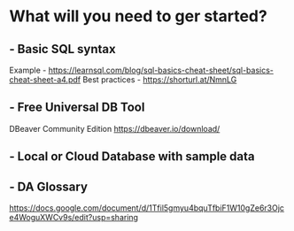 # What will you need to ger started?

## - Basic SQL syntax
Example - https://learnsql.com/blog/sql-basics-cheat-sheet/sql-basics-cheat-sheet-a4.pdf
Best practices - https://shorturl.at/NmnLG

## - Free Universal DB Tool
DBeaver Community Edition
https://dbeaver.io/download/

## - Local or Cloud Database with sample data

## - DA Glossary
https://docs.google.com/document/d/1Tfil5gmyu4bquTfbiF1W10gZe6r3Ojce4WoguXWCv9s/edit?usp=sharing

